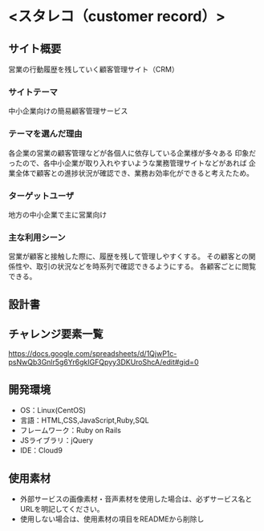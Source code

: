 # <スタレコ（customer record）>

## サイト概要
営業の行動履歴を残していく顧客管理サイト（CRM）

### サイトテーマ
中小企業向けの簡易顧客管理サービス

### テーマを選んだ理由
各企業の営業の顧客管理などが各個人に依存している企業様が多々ある
印象だったので、各中小企業が取り入れやすいような業務管理サイトなどがあれば
企業全体で顧客との進捗状況が確認でき、業務お効率化ができると考えたため。

### ターゲットユーザ
地方の中小企業で主に営業向け

### 主な利用シーン
営業が顧客と接触した際に、履歴を残して管理しやすくする。
その顧客との関係性や、取引の状況などを時系列で確認できるようにする。
各顧客ごとに閲覧できる。

## 設計書


## チャレンジ要素一覧
https://docs.google.com/spreadsheets/d/1QjwP1c-psNwQb3Gnlr5g6Yr6gkIGFQpyy3DKUroShcA/edit#gid=0

## 開発環境
- OS：Linux(CentOS)
- 言語：HTML,CSS,JavaScript,Ruby,SQL
- フレームワーク：Ruby on Rails
- JSライブラリ：jQuery
- IDE：Cloud9

## 使用素材
- 外部サービスの画像素材・音声素材を使用した場合は、必ずサービス名とURLを明記してください。
- 使用しない場合は、使用素材の項目をREADMEから削除し